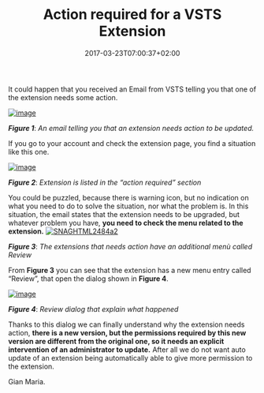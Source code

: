 ﻿---
title: "Action required for a VSTS Extension"
description: ""
date: 2017-03-23T07:00:37+02:00
draft: false
tags: [Tfs]
categories: [Team Foundation Server]
---
It could happen that you received an Email from VSTS telling you that one of the extension needs some action.

[![image](https://www.codewrecks.com/blog/wp-content/uploads/2017/03/image_thumb.png "image")](https://www.codewrecks.com/blog/wp-content/uploads/2017/03/image.png)

 ***Figure 1***: *An email telling you that an extension needs action to be updated.*

If you go to your account and check the extension page, you find a situation like this one.

[![image](https://www.codewrecks.com/blog/wp-content/uploads/2017/03/image_thumb-1.png "image")](https://www.codewrecks.com/blog/wp-content/uploads/2017/03/image-1.png)

 ***Figure 2***: *Extension is listed in the “action required” section*

You could be puzzled, because there is warning icon, but no indication on what you need to do to solve the situation, nor what the problem is. In this situation, the email states that the extension needs to be upgraded, but whatever problem you have, **you need to check the menu related to the extension.** [![SNAGHTML2484a2](https://www.codewrecks.com/blog/wp-content/uploads/2017/03/SNAGHTML2484a2_thumb.png "SNAGHTML2484a2")](https://www.codewrecks.com/blog/wp-content/uploads/2017/03/SNAGHTML2484a2.png)

 ***Figure 3***: *The extensions that needs action have an additional menù called Review*

From  **Figure 3** you can see that the extension has a new menu entry called “Review”, that open the dialog shown in  **Figure 4**.

[![image](https://www.codewrecks.com/blog/wp-content/uploads/2017/03/image_thumb-2.png "image")](https://www.codewrecks.com/blog/wp-content/uploads/2017/03/image-2.png)

 ***Figure 4***: *Review dialog that explain what happened*

Thanks to this dialog we can finally understand why the extension needs action,  **there is a new version, but the permissions required by this new version are different from the original one, so it needs an explicit intervention of an administrator to update.** After all we do not want auto update of an extension being automatically able to give more permission to the extension.

Gian Maria.
